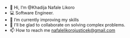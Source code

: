 - 👋 Hi, I’m @Khadija Nafale Likoro
- 💻 Software Engineer. 
- 🌱 I’m currently improving my skills  
- 💞️ I'll be glad to collaborate on solving complex problems.
- 📫 How to reach me nafalelikorojusticek@gmail.com
 

<!---
Khadijanafalelikoro/Khadijanafalelikoro is a ✨ special ✨ repository because its `README.md` (this file) appears on your GitHub profile.
You can click the Preview link to take a look at your changes.
--->
